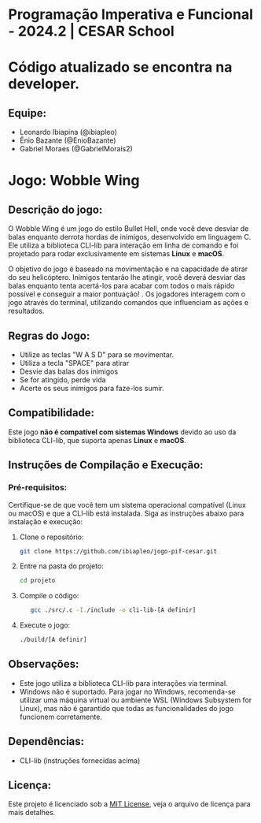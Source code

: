 # Programação Imperativa e Funcional - 2024.2 | CESAR School

# Código atualizado se encontra na developer.

## Equipe:
- Leonardo Ibiapina (@ibiapleo)
- Ênio Bazante (@EnioBazante)
- Gabriel Moraes (@GabrielMorais2)

# Jogo: Wobble Wing

## Descrição do jogo:
O Wobble Wing é um jogo do estilo Bullet Hell, onde você deve desviar de balas enquanto derrota hordas de inimigos, desenvolvido em linguagem C. Ele utiliza a biblioteca CLI-lib para interação em linha de comando e foi projetado para rodar exclusivamente em sistemas **Linux** e **macOS**.

O objetivo do jogo é baseado na movimentação e na capacidade de atirar do seu helicóptero. Inimigos tentarão lhe atingir, você deverá desviar das balas enquanto tenta acertá-los para acabar com todos o mais rápido possível e conseguir a maior pontuação! . Os jogadores interagem com o jogo através do terminal, utilizando comandos que influenciam as ações e resultados.

## Regras do Jogo:
- Utilize as teclas "W A S D" para se movimentar.
- Utiliza a tecla "SPACE" para atirar
- Desvie das balas dos inimigos
- Se for atingido, perde vida
- Acerte os seus inimigos para faze-los sumir.

## Compatibilidade:
Este jogo **não é compatível com sistemas Windows** devido ao uso da biblioteca CLI-lib, que suporta apenas **Linux** e **macOS**.

## Instruções de Compilação e Execução:

### Pré-requisitos:
Certifique-se de que você tem um sistema operacional compatível (Linux ou macOS) e que a CLI-lib está instalada. Siga as instruções abaixo para instalação e execução:

1. Clone o repositório:
   ```bash
   git clone https://github.com/ibiapleo/jogo-pif-cesar.git

2. Entre na pasta do projeto:
   ```bash
   cd projeto
3. Compile o código:
   ```bash
      gcc ./src/.c -I./include -o cli-lib-[A definir]

4. Execute o jogo:
      ```bash
      ./build/[A definir]
## Observações:
- Este jogo utiliza a biblioteca CLI-lib para interações via terminal.
- Windows não é suportado. Para jogar no Windows, recomenda-se utilizar uma máquina virtual ou ambiente WSL (Windows Subsystem for Linux), mas não é garantido que todas as funcionalidades do jogo funcionem corretamente.
## Dependências:
- CLI-lib (instruções fornecidas acima)
## Licença:
Este projeto é licenciado sob a [MIT License](LICENSE), veja o arquivo de licença para mais detalhes.
